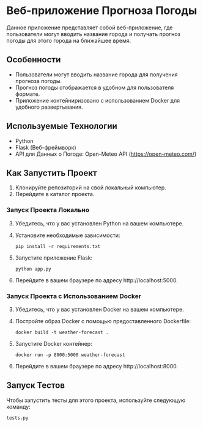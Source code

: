# Веб-приложение Прогноза Погоды

Данное приложение представляет собой веб-приложение, где пользователи могут вводить название города и получать прогноз погоды для этого города на ближайшее время.

## Особенности
- Пользователи могут вводить название города для получения прогноза погоды.
- Прогноз погоды отображается в удобном для пользователя формате.
- Приложение контейниризовано с использованием Docker для удобного развертывания.

## Используемые Технологии
- Python
- Flask (Веб-фреймворк)
- API для Данных о Погоде: Open-Meteo API (https://open-meteo.com/)

## Как Запустить Проект
1. Клонируйте репозиторий на свой локальный компьютер.
2. Перейдите в каталог проекта.

### Запуск Проекта Локально
3. Убедитесь, что у вас установлен Python на вашем компьютере.
4. Установите необходимые зависимости:

   ```
   pip install -r requirements.txt
   ```
5. Запустите приложение Flask:

   ```
   python app.py
   ```
6. Перейдите в вашем браузере по адресу http://localhost:5000.

### Запуск Проекта с Использованием Docker
3. Убедитесь, что у вас установлен Docker на вашем компьютере.
4. Постройте образ Docker с помощью предоставленного Dockerfile:

   ```
   docker build -t weather-forecast .
   ```
5. Запустите Docker контейнер:

   ```
   docker run -p 8000:5000 weather-forecast
   ```
6. Перейдите в вашем браузере по адресу http://localhost:8000.

## Запуск Тестов
Чтобы запустить тесты для этого проекта, используйте следующую команду:
```
tests.py
```
